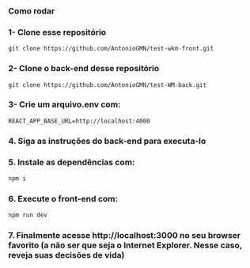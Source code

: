 ### Como rodar

### 1- Clone esse repositório

```
git clone https://github.com/AntonioGMN/test-wkm-front.git
```

### 2- Clone o back-end desse repositório

```
git clone https://github.com/AntonioGMN/test-WM-back.git
```

### 3- Crie um arquivo.env com:

```
REACT_APP_BASE_URL=http://localhost:4000
```

### 4. Siga as instruções do back-end para executa-lo

### 5. Instale as dependências com:

```bash
npm i
```

### 6. Execute o front-end com:

```bash
npm run dev
```

### 7. Finalmente acesse http://localhost:3000 no seu browser favorito (a não ser que seja o Internet Explorer. Nesse caso, reveja suas decisões de vida)
